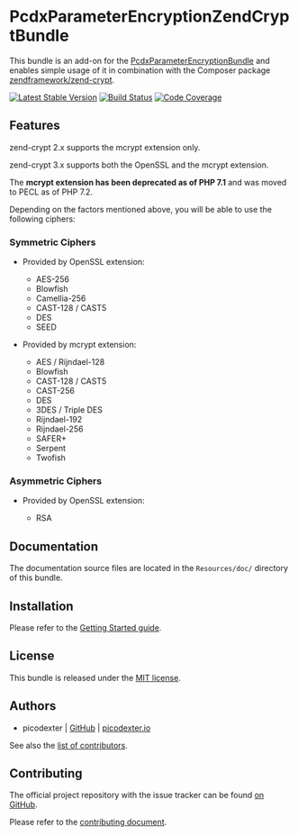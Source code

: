 # PcdxParameterEncryptionZendCryptBundle

This bundle is an add-on for the
[PcdxParameterEncryptionBundle](https://github.com/picodexter/PcdxParameterEncryptionBundle)
and enables simple usage of it in combination with the Composer package
[zendframework/zend-crypt](https://github.com/zendframework/zend-crypt).

[![Latest Stable Version](https://img.shields.io/packagist/v/picodexter/parameter-encryption-zend-crypt-bundle.svg?style=flat)](https://packagist.org/packages/picodexter/parameter-encryption-zend-crypt-bundle)
[![Build Status](https://img.shields.io/travis/picodexter/PcdxParameterEncryptionZendCryptBundle/master.svg?style=flat)](https://travis-ci.org/picodexter/PcdxParameterEncryptionZendCryptBundle)
[![Code Coverage](https://img.shields.io/coveralls/picodexter/PcdxParameterEncryptionZendCryptBundle/master.svg?style=flat)](https://coveralls.io/github/picodexter/PcdxParameterEncryptionZendCryptBundle)

## Features

zend-crypt 2.x supports the mcrypt extension only.

zend-crypt 3.x supports both the OpenSSL and the mcrypt extension.

The **mcrypt extension has been deprecated as of PHP 7.1** and was moved to
PECL as of PHP 7.2.

Depending on the factors mentioned above, you will be able to use the following
ciphers:

### Symmetric Ciphers

*   Provided by OpenSSL extension:

    *   AES-256
    *   Blowfish
    *   Camellia-256
    *   CAST-128 / CAST5
    *   DES
    *   SEED

*   Provided by mcrypt extension:

    *   AES / Rijndael-128
    *   Blowfish
    *   CAST-128 / CAST5
    *   CAST-256
    *   DES
    *   3DES / Triple DES
    *   Rijndael-192
    *   Rijndael-256
    *   SAFER+
    *   Serpent
    *   Twofish

### Asymmetric Ciphers

*   Provided by OpenSSL extension:

    *   RSA

## Documentation

The documentation source files are located in the `Resources/doc/` directory of
this bundle.

## Installation

Please refer to the [Getting Started guide](Resources/doc/getting-started.rst).

## License

This bundle is released under the [MIT license](LICENSE).

## Authors

*   picodexter | [GitHub](https://github.com/picodexter) | [picodexter.io](https://picodexter.io/)

See also the [list of contributors](https://github.com/picodexter/PcdxParameterEncryptionZendCryptBundle/contributors).

## Contributing

The official project repository with the issue tracker can be found
[on GitHub](https://github.com/picodexter/PcdxParameterEncryptionZendCryptBundle).

Please refer to the [contributing document](CONTRIBUTING.md).
